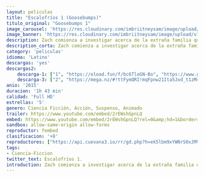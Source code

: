 ```yaml
---
layout: peliculas
title: "Escalofríos 1 (Goosebumps)"
titulo_original: "Goosebumps 1"
image_carousel: 'https://res.cloudinary.com/imbriitneysam/image/upload/v1544757230/escalofrios1-poster-min.jpg'
image_banner: 'https://res.cloudinary.com/imbriitneysam/image/upload/v1544757233/escalofrios1-banner-min.jpg'
description: Zach comienza a investigar acerca de la extraña familia que tiene al lado, y pronto descubre que Stine tiene un oscuro secreto, las criaturas de las historias que le hicieron famoso son reales, y Stine protege a sus lectores manteniéndolos encerrados en sus libros. Cuando todos los demonios de Stine son liberados involuntariamente de sus libros, la vida de Zach da un giro inesperado. En una alocada noche llena de aventuras Zach, Hannah, Champ y Stine tienen que hacer equipo y atrapar a todas las criaturas de la imaginación de Stine y devolverlos a los libros donde pertenecen, con el fin de salvar la ciudad.
description_corta: Zach comienza a investigar acerca de la extraña familia que tiene al lado, y pronto descubre que Stine tiene un oscuro secreto, las criaturas de las historias que le hicieron famoso son reales, y Stine protege a sus lectores manteniéndolos...
category: 'peliculas'
idioma: 'Latino'
descargas: 'yes'
descargas2:
    descarga-1: ["1", "https://oload.fun/f/bc6TloGN-Bo", "https://www.google.com/s2/favicons?domain=openload.co","OpenLoad","https://res.cloudinary.com/imbriitneysam/image/upload/v1541473684/mexico.png", "Latino", "Full HD"]
    descarga-3: ["2", "https://mega.nz/#!ttFymQRI!mqFpnw21Ita5Jxd_t1zM49ounqXqEc458v7jQUkZ194", "https://www.google.com/s2/favicons?domain=mega.nz","Mega","https://res.cloudinary.com/imbriitneysam/image/upload/v1541473684/mexico.png", "Latino", "Full HD"]
anio: '2015'
duracion: '1h 43 min'
calidad: 'Full HD'
estrellas: '5'
genero: Ciencia Ficción, Acción, Suspenso, Animado
trailer: https://www.youtube.com/embed/2rEWshGpnLQ
embed: https://www.youtube.com/embed/2rEWshGpnLQ?rel=0&amp;hd=1&border=0&wmode=opaque&enablejsapi=1&modestbranding=1&controls=1&showinfo=1
sandbox: allow-same-origin allow-forms
reproductor: fembed
clasificacion: '+8'
reproductores: ["https://api.cuevana3.io/rr/gd.php?h=ek5lbm9xYWNrS0xJMVp5b21KREk0dFBLbjVkaHhkRGdrOG1jbnBpUnhhS1Z5SHVWcWNyS3ZiS1lnbVYvbUsrcXI5Q29kSXVsdTdmZXhJU3FkWmV4M2NhU3FadVkyUT09"]
tags:
- Ciencia-Ficcion
twitter_text: Escalofríos 1.
introduction: Zach comienza a investigar acerca de la extraña familia que tiene al lado, y pronto descubre que Stine tiene un oscuro secreto, las criaturas de las historias que le hicieron famoso son reales, y Stine protege a sus lectores manteniéndolos...
---
```












